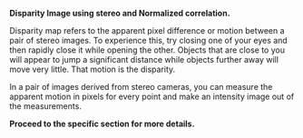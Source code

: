 <p> <b>Disparity Image using stereo and Normalized correlation.</b></p> 



<p>Disparity map refers to the apparent pixel difference or motion between a pair of stereo images.
To experience this, try closing one of your eyes and then rapidly close it while opening the other. Objects that are close to you will appear to jump a significant distance while objects further away will move very little.
That motion is the disparity.</p>

<p>In a pair of images derived from stereo cameras, you can measure the apparent motion in pixels for every point and make an intensity image out of the measurements. </p>


<b>Proceed to the specific section for more details.</b>

